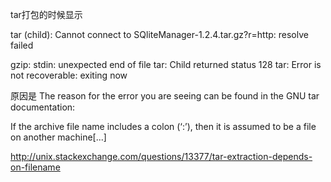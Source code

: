 tar打包的时候显示

tar (child): Cannot connect to SQliteManager-1.2.4.tar.gz?r=http: resolve failed

gzip: stdin: unexpected end of file
tar: Child returned status 128
tar: Error is not recoverable: exiting now


原因是
The reason for the error you are seeing can be found in the GNU tar documentation:

If the archive file name includes a colon (‘:’), then it is assumed to be a file on another machine[...]


http://unix.stackexchange.com/questions/13377/tar-extraction-depends-on-filename